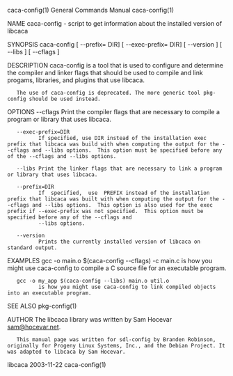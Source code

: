 caca-config(1)                                                                                                                                  General Commands Manual                                                                                                                                  caca-config(1)

NAME
       caca-config - script to get information about the installed version of libcaca

SYNOPSIS
       caca-config [ --prefix= DIR] [ --exec-prefix= DIR] [ --version ] [ --libs ] [ --cflags ]

DESCRIPTION
       caca-config is a tool that is used to configure and determine the compiler and linker flags that should be used to compile and link progams, libraries, and plugins that use libcaca.

       The use of caca-config is deprecated. The more generic tool pkg-config should be used instead.

OPTIONS
       --cflags
              Print the compiler flags that are necessary to compile a program or library that uses libcaca.

       --exec-prefix=DIR
              If specified, use DIR instead of the installation exec prefix that libcaca was build with when computing the output for the --cflags and --libs options.  This option must be specified before any of the --cflags and --libs options.

       --libs Print the linker flags that are necessary to link a program or library that uses libcaca.

       --prefix=DIR
              If  specified,  use  PREFIX instead of the installation prefix that libcaca was built with when computing the output for the --cflags and --libs options.  This option is also used for the exec prefix if --exec-prefix was not specified.  This option must be specified before any of the --cflags and
              --libs options.

       --version
              Prints the currently installed version of libcaca on standard output.

EXAMPLES
       gcc -o main.o $(caca-config --cflags) -c main.c
              is how you might use caca-config to compile a C source file for an executable program.

       gcc -o my_app $(caca-config --libs) main.o util.o
              is how you might use caca-config to link compiled objects into an executable program.

SEE ALSO
       pkg-config(1)

AUTHOR
       The libcaca library was written by Sam Hocevar <sam@hocevar.net>.

       This manual page was written for sdl-config by Branden Robinson, originally for Progeny Linux Systems, Inc., and the Debian Project. It was adapted to libcaca by Sam Hocevar.

libcaca                                                                                                                                                2003-11-22                                                                                                                                        caca-config(1)
